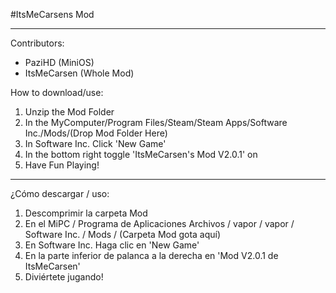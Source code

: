 #ItsMeCarsens Mod

--------------------------------------------------------------------------------------------------------------------------------
Contributors:

  - PaziHD (MiniOS)
  - ItsMeCarsen (Whole Mod)
  
How to download/use:

1. Unzip the Mod Folder
2. In the MyComputer/Program Files/Steam/Steam Apps/Software Inc./Mods/(Drop Mod Folder Here)
3. In Software Inc. Click 'New Game'
4. In the bottom right toggle 'ItsMeCarsen's Mod V2.0.1' on
5. Have Fun Playing!

--------------------------------------------------------------------------------------------------------------------------------

¿Cómo descargar / uso:

1. Descomprimir la carpeta Mod
2. En el MiPC / Programa de Aplicaciones Archivos / vapor / vapor / Software Inc. / Mods / (Carpeta Mod gota aquí)
3. En Software Inc. Haga clic en 'New Game'
4. En la parte inferior de palanca a la derecha en 'Mod V2.0.1 de ItsMeCarsen'
5. Diviértete jugando!
